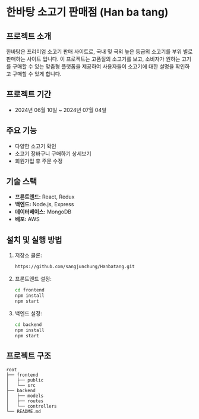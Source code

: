 # 한바탕 소고기 판매점 (Han ba tang)

## 프로젝트 소개
한바탕은 프리미엄 소고기 판매 사이트로, 국내 및 국외 높은 등급의 소고기를 부위 별로 판매하는 사이트 입니다. 이 프로젝트는 고품질의 소고기를 보고, 소비자가 원하는 고기를 구매할 수 있는 맞춤형 플랫폼을 제공하여 사용자들이 소고기에 대한 설명을 확인하고 구매할 수 있게 합니다.

## 프로젝트 기간
- 2024년 06월 10일 ~ 2024년 07월 04일

## 주요 기능
- 다양한 소고기 확인
- 소고기 장바구니 구매하기 상세보기
- 회원가입 후 주문 수정

## 기술 스택
- **프론트엔드:** React, Redux
- **백엔드:** Node.js, Express
- **데이터베이스:** MongoDB
- **배포:** AWS

## 설치 및 실행 방법
1. 저장소 클론:
    ```bash
    https://github.com/sangjunchung/Hanbatang.git
    ```
2. 프론트엔드 설정:
    ```bash
    cd frontend
    npm install
    npm start
    ```
3. 백엔드 설정:
    ```bash
    cd backend
    npm install
    npm start
    ```

## 프로젝트 구조
```plaintext
root
├── frontend
│   ├── public
│   └── src
├── backend
│   ├── models
│   ├── routes
│   └── controllers
└── README.md
